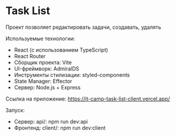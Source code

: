 # Task List
Проект позволяет редактировать задачи, создавать, удалять

Используемые технологии:
  * React (с использованием TypeScript)
  * React Router
  * Сборщик проекта: Vite
  * UI-фреймворк: AdmiralDS
  * Инструменты стилизации: styled-components
  * State Manager: Effector
  * Сервер: Node.js + Express

Ссылка на приложение: https://it-camp-task-list-client.vercel.app/

Запуск:
* Сервер: api/: npm run dev:api
* Фронтенд: client/: npm run dev:client
